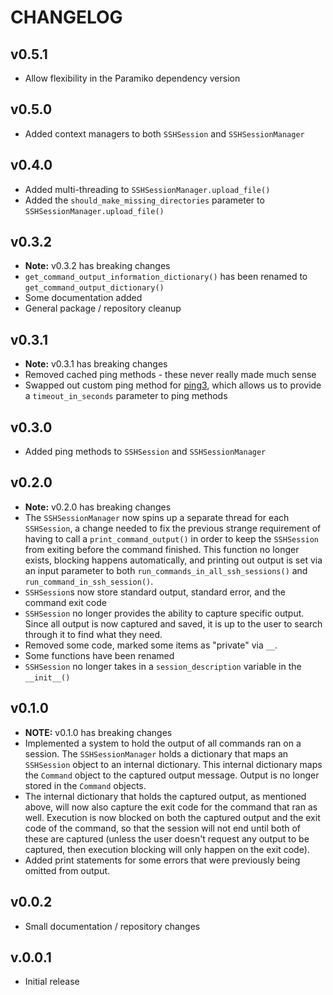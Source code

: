 # CHANGELOG

## v0.5.1

- Allow flexibility in the Paramiko dependency version

## v0.5.0

- Added context managers to both `SSHSession` and `SSHSessionManager`

## v0.4.0

- Added multi-threading to `SSHSessionManager.upload_file()`
- Added the `should_make_missing_directories` parameter to `SSHSessionManager.upload_file()`

## v0.3.2

- **Note:** v0.3.2 has breaking changes
- `get_command_output_information_dictionary()` has been renamed to
  `get_command_output_dictionary()`
- Some documentation added
- General package / repository cleanup

## v0.3.1

- **Note:** v0.3.1 has breaking changes
- Removed cached ping methods - these never really made much sense
- Swapped out custom ping method for [ping3](https://pypi.org/project/ping3/), which allows us to
  provide a `timeout_in_seconds` parameter to ping methods

## v0.3.0

- Added ping methods to `SSHSession` and `SSHSessionManager`
## v0.2.0

- **Note:** v0.2.0 has breaking changes
- The `SSHSessionManager` now spins up a separate thread for each `SSHSession`, a change needed to
  fix the previous strange requirement of having to call a `print_command_output()` in order to keep
  the `SSHSession` from exiting before the command finished.  This function no longer exists,
  blocking happens automatically, and printing out output is set via an input parameter to both
  `run_commands_in_all_ssh_sessions()` and `run_command_in_ssh_session()`.
- `SSHSession`s now store standard output, standard error, and the command exit code
- `SSHSession` no longer provides the ability to capture specific output.  Since all output is now
  captured and saved, it is up to the user to search through it to find what they need.
- Removed some code, marked some items as "private" via `__`.
- Some functions have been renamed
- `SSHSession` no longer takes in a `session_description` variable in the `__init__()`

## v0.1.0

- **NOTE:** v0.1.0 has breaking changes
- Implemented a system to hold the output of all commands ran on a session.  The `SSHSessionManager`
  holds a dictionary that maps an `SSHSession` object to an internal dictionary.  This internal
  dictionary maps the `Command` object to the captured output message.  Output is no longer  stored
  in the `Command` objects.
- The internal dictionary that holds the captured output, as mentioned above, will now also capture
  the exit code for the command that ran as well.  Execution is now blocked on both the captured
  output and the exit code of the command, so that the session will not end until both of these are
  captured (unless the user doesn't request any output to be captured, then execution blocking will
  only happen on the exit code).
- Added print statements for some errors that were previously being omitted from output.

## v0.0.2

- Small documentation / repository changes

## v.0.0.1

- Initial release
